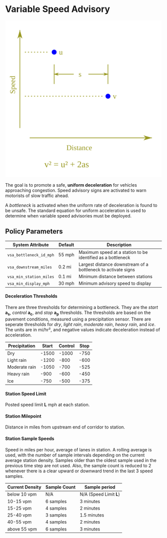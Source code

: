 # Variable Speed Advisory

![Uniform Acceleration](uniform_acc.svg)

The goal is to promote a safe, **uniform deceleration** for vehicles approaching
congestion.  Speed advisory signs are activated to warn motorists of slow
traffic ahead.

A _bottleneck_ is activated when the uniform rate of deceleration is found to be
unsafe.  The standard equation for uniform acceleration is used to determine
when variable speed advisories must be deployed.

## Policy Parameters

System Attribute        | Default | Description
------------------------|---------|-----------------
`vsa_bottleneck_id_mph` | 55 mph  | Maximum speed at a station to be identified as a bottleneck
`vsa_downstream_miles`  | 0.2 mi  | Largest distance downstream of a bottleneck to activate signs
`vsa_min_station_miles` | 0.1 mi  | Minimum distance between stations
`vsa_min_display_mph`   | 30 mph  | Minimum advisory speed to display

#### Deceleration Thresholds

There are three thresholds for determining a bottleneck.  They are the _start_
**a<sub>s</sub>**, _control_ **a<sub>c</sub>**, and _stop_ **a<sub>p</sub>**
thresholds.  The thresholds are based on the pavement conditions, measured using
a precipitation sensor.  There are seperate thresholds for _dry_, _light rain_,
_moderate rain_, _heavy rain_, and _ice_.  The units are in mi/hr², and negative
values indicate deceleration instead of acceleration.

Precipitation | Start | Control | Stop
--------------|-------|---------|-----
Dry           | -1500 | -1000   | -750
Light rain    | -1200 | -800    | -600
Moderate rain | -1050 | -700    | -525
Heavy rain    | -900  | -600    | -450
Ice           | -750  | -500    | -375

#### Station Speed Limit

Posted speed limit <b>L</b> mph at each station.

#### Station Milepoint

Distance in miles from upstream end of corridor to station.

#### Station Sample Speeds

Speed in miles per hour, average of lanes in station.  A rolling average is
used, with the number of sample intervals depending on the current average
station density.  Samples older than the oldest sample used in the previous time
step are not used.  Also, the sample count is reduced to 2 whenever there is a
clear upward or downward trend in the last 3 speed samples.

Current Density | Sample Count | Sample period
----------------|--------------|------------------------
below 10 vpm    | N/A          | N/A (Speed Limit **L**)
10-15 vpm       | 6 samples    | 3 minutes
15-25 vpm       | 4 samples    | 2 minutes
25-40 vpm       | 3 samples    | 1.5 minutes
40-55 vpm       | 4 samples    | 2 minutes
above 55 vpm    | 6 samples    | 3 minutes
